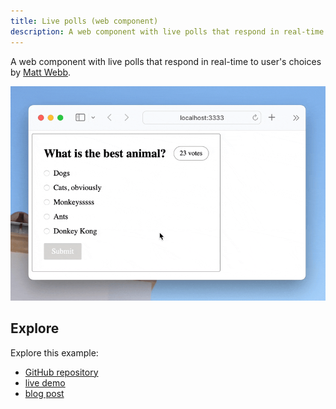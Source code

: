 ```yaml
---
title: Live polls (web component)
description: A web component with live polls that respond in real-time to user's choices
---
```


A web component with live polls that respond in real-time to user's choices by [Matt Webb](https://twitter.com/genmon).

![live polls](../../../../assets/poll.gif)

## Explore

Explore this example:

- [GitHub repository](https://github.com/partykit/sketch-polls)
- [live demo](https://partykit.github.io/sketch-polls/)
- [blog post](https://blog.partykit.io/posts/live-polls-with-stencil)